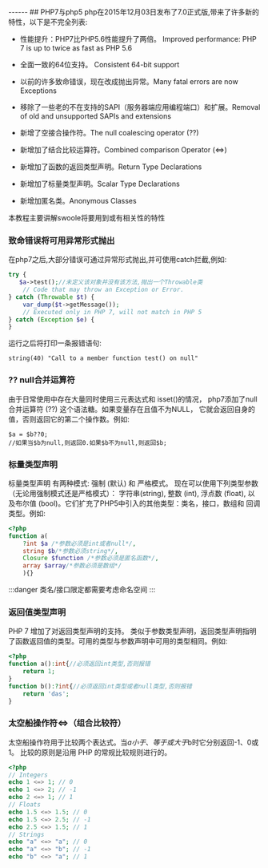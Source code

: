 <head>
     <title>EasySwoole 入门教程|swoole 入门教程|php新特性</title>
     <meta name="keywords" content="EasySwoole 入门教程|swoole 入门教程|php新特性"/>
     <meta name="description" content="EasySwoole 入门教程|swoole 入门教程|php新特性"/>
</head>
---<head>---
## PHP7与php5
php在2015年12月03日发布了7.0正式版,带来了许多新的特性，以下是不完全列表:

 * 性能提升：PHP7比PHP5.6性能提升了两倍。 Improved performance: PHP 7 is up to twice as fast as PHP 5.6
 
 * 全面一致的64位支持。 Consistent 64-bit support
 
 * 以前的许多致命错误，现在改成抛出异常。Many fatal errors are now Exceptions
 
 * 移除了一些老的不在支持的SAPI（服务器端应用编程端口）和扩展。Removal of old and unsupported SAPIs and extensions
 
 * 新增了空接合操作符。The null coalescing operator (??)
 
 * 新增加了结合比较运算符。Combined comparison Operator (<=>)
 
 * 新增加了函数的返回类型声明。Return Type Declarations
 
 * 新增加了标量类型声明。Scalar Type Declarations
 
 * 新增加匿名类。Anonymous Classes


本教程主要讲解swoole将要用到或有相关性的特性


### 致命错误将可用异常形式抛出
在php7之后,大部分错误可通过异常形式抛出,并可使用catch拦截,例如:
```php
try {
   $a->test();//未定义该对象并没有该方法,抛出一个Throwable类
    // Code that may throw an Exception or Error.
} catch (Throwable $t) {
    var_dump($t->getMessage());
    // Executed only in PHP 7, will not match in PHP 5
} catch (Exception $e) {
}
```
运行之后将打印一条报错语句:
```
string(40) "Call to a member function test() on null"
```

### ??  null合并运算符
由于日常使用中存在大量同时使用三元表达式和 isset()的情况， php7添加了null合并运算符 (??) 这个语法糖。如果变量存在且值不为NULL， 它就会返回自身的值，否则返回它的第二个操作数。例如:
```
$a = $b??0;
//如果当$b为null,则返回0.如果$b不为null,则返回$b;
```

### 标量类型声明
标量类型声明 有两种模式: 强制 (默认) 和 严格模式。 现在可以使用下列类型参数（无论用强制模式还是严格模式）： 字符串(string), 整数 (int), 浮点数 (float), 以及布尔值 (bool)。它们扩充了PHP5中引入的其他类型：类名，接口，数组和 回调类型。例如:
```php
<?php
function a(
    ?int $a /*参数必须是int或者null*/,
    string $b/*参数必须string*/,
    Closure $function /*参数必须是匿名函数*/,
    array $array/*参数必须是数组*/
    ){}
```


:::danger 
类名/接口限定都需要考虑命名空间
:::


### 返回值类型声明
PHP 7 增加了对返回类型声明的支持。 类似于参数类型声明，返回类型声明指明了函数返回值的类型。可用的类型与参数声明中可用的类型相同。例如:
```php
<?php
function a():int{//必须返回int类型,否则报错
    return 1;
}
function b():?int{//必须返回int类型或者null类型,否则报错
    return 'das';
}
```

### 太空船操作符<=>（组合比较符）
太空船操作符用于比较两个表达式。当$a小于、等于或大于$b时它分别返回-1、0或1。 比较的原则是沿用 PHP 的常规比较规则进行的。
```php
<?php
// Integers
echo 1 <=> 1; // 0
echo 1 <=> 2; // -1
echo 2 <=> 1; // 1
// Floats
echo 1.5 <=> 1.5; // 0
echo 1.5 <=> 2.5; // -1
echo 2.5 <=> 1.5; // 1
// Strings
echo "a" <=> "a"; // 0
echo "a" <=> "b"; // -1
echo "b" <=> "a"; // 1
```
